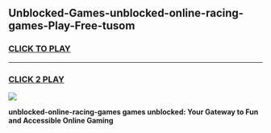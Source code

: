 
## Unblocked-Games-unblocked-online-racing-games-Play-Free-tusom
<h3>
<a href="https://premium76.site?title=unblocked-online-racing-games&ref=23A">CLICK TO PLAY</a></h3>
<hr>

<h3>
<a href="https://premium76.site?title=unblocked-online-racing-games&ref=23A">CLICK 2 PLAY</a>
  
</h3>

<a href="https://premium76.site?title=unblocked-online-racing-games&ref=23A"><img src="https://clearcache.store/games.png"></a>


**unblocked-online-racing-games games unblocked: Your Gateway to Fun and Accessible Online Gaming**
